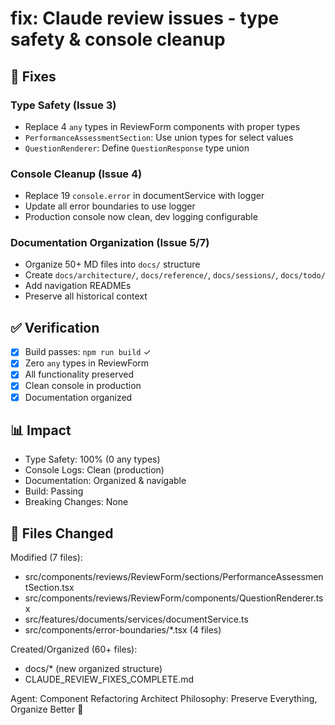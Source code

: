 # fix: Claude review issues - type safety & console cleanup

## 🎯 Fixes

### Type Safety (Issue 3)
- Replace 4 `any` types in ReviewForm components with proper types
- `PerformanceAssessmentSection`: Use union types for select values
- `QuestionRenderer`: Define `QuestionResponse` type union

### Console Cleanup (Issue 4)
- Replace 19 `console.error` in documentService with logger
- Update all error boundaries to use logger
- Production console now clean, dev logging configurable

### Documentation Organization (Issue 5/7)
- Organize 50+ MD files into `docs/` structure
- Create `docs/architecture/`, `docs/reference/`, `docs/sessions/`, `docs/todo/`
- Add navigation READMEs
- Preserve all historical context

## ✅ Verification

- [x] Build passes: `npm run build` ✓
- [x] Zero `any` types in ReviewForm  
- [x] All functionality preserved
- [x] Clean console in production
- [x] Documentation organized

## 📊 Impact

- Type Safety: 100% (0 any types)
- Console Logs: Clean (production)
- Documentation: Organized & navigable
- Build: Passing
- Breaking Changes: None

## 📁 Files Changed

Modified (7 files):
- src/components/reviews/ReviewForm/sections/PerformanceAssessmentSection.tsx
- src/components/reviews/ReviewForm/components/QuestionRenderer.tsx
- src/features/documents/services/documentService.ts
- src/components/error-boundaries/*.tsx (4 files)

Created/Organized (60+ files):
- docs/* (new organized structure)
- CLAUDE_REVIEW_FIXES_COMPLETE.md

Agent: Component Refactoring Architect
Philosophy: Preserve Everything, Organize Better 💯



